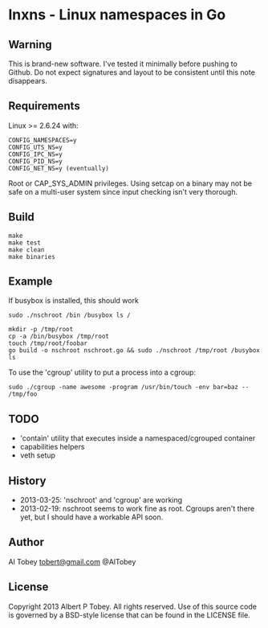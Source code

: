 # lnxns - Linux namespaces in Go

## Warning

This is brand-new software. I've tested it minimally before pushing to Github. Do not
expect signatures and layout to be consistent until this note disappears.

## Requirements

Linux >= 2.6.24 with:

    CONFIG_NAMESPACES=y
    CONFIG_UTS_NS=y
    CONFIG_IPC_NS=y
    CONFIG_PID_NS=y
    CONFIG_NET_NS=y (eventually)

Root or CAP_SYS_ADMIN privileges. Using setcap on a binary may not be safe on a multi-user
system since input checking isn't very thorough.

## Build

    make
    make test
    make clean
    make binaries

## Example

If busybox is installed, this should work

    sudo ./nschroot /bin /busybox ls /

    mkdir -p /tmp/root
    cp -a /bin/busybox /tmp/root
    touch /tmp/root/foobar
    go build -o nschroot nschroot.go && sudo ./nschroot /tmp/root /busybox ls

To use the 'cgroup' utility to put a process into a cgroup:

    sudo ./cgroup -name awesome -program /usr/bin/touch -env bar=baz -- /tmp/foo

## TODO

* 'contain' utility that executes inside a namespaced/cgrouped container
* capabilities helpers
* veth setup

## History

* 2013-03-25: 'nschroot' and 'cgroup' are working
* 2013-02-19: nschroot seems to work fine as root. Cgroups aren't there yet, but I should have a workable API soon.

## Author

Al Tobey <tobert@gmail.com> @AlTobey

## License

Copyright 2013 Albert P Tobey.  All rights reserved.
Use of this source code is governed by a BSD-style
license that can be found in the LICENSE file.

